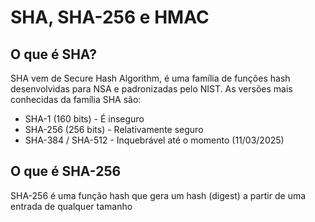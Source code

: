 # SHA, SHA-256 e HMAC

## O que é SHA?

SHA vem de Secure Hash Algorithm, é uma família de funções hash desenvolvidas para NSA e padronizadas pelo NIST. As versões mais conhecidas da família SHA são:

- SHA-1 (160 bits) - É inseguro
- SHA-256 (256 bits) - Relativamente seguro
- SHA-384 / SHA-512 - Inquebrável até o momento (11/03/2025)

## O que é SHA-256

SHA-256 é uma função hash que gera um hash (digest) a partir de uma entrada de qualquer tamanho